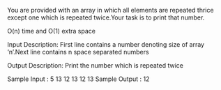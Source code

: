 You are provided with an array in which all elements are repeated thrice except one which is repeated twice.Your task is to print that number.

 

O(n) time and O(1) extra space

Input Description:
First line contains a number denoting size of array ‘n’.Next line contains n space separated numbers

Output Description:
Print the number which is repeated twice

Sample Input :
5
13 12 13 12 13
Sample Output :
12